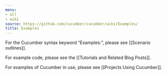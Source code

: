 ```yaml
---
menu:
- all
- wiki
source: https://github.com/cucumber/cucumber/wiki/Examples/
title: Examples
---
```


For the Cucumber syntax keyword “Examples:”, please see [[Scenario outlines]].

For example code, please see the [[Tutorials and Related Blog Posts]].

For examples of Cucumber in use, please see [[Projects Using Cucumber]].
